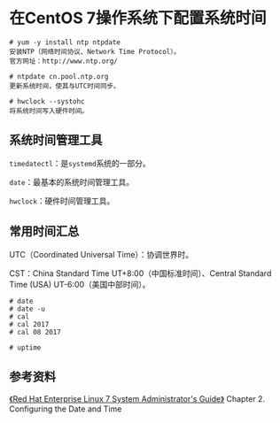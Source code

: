 # 在CentOS 7操作系统下配置系统时间

```
# yum -y install ntp ntpdate
安装NTP（网络时间协议、Network Time Protocol）。
官方网址：http://www.ntp.org/

# ntpdate cn.pool.ntp.org
更新系统时间，使其与UTC时间同步。

# hwclock --systohc
将系统时间写入硬件时间。
```

## 系统时间管理工具

```timedatectl```：是```systemd```系统的一部分。

```date```：最基本的系统时间管理工具。

```hwclock```：硬件时间管理工具。

## 常用时间汇总

UTC（Coordinated Universal Time）：协调世界时。

CST：China Standard Time UT+8:00（中国标准时间）、Central Standard Time (USA) UT-6:00（美国中部时间）。

```
# date
# date -u
# cal
# cal 2017
# cal 08 2017

# uptime
```

## 参考资料

[《Red Hat Enterprise Linux 7 System Administrator's Guide》](https://access.redhat.com/documentation/en-US/Red_Hat_Enterprise_Linux/7/pdf/System_Administrators_Guide/Red_Hat_Enterprise_Linux-7-System_Administrators_Guide-en-US.pdf)
Chapter 2. Configuring the Date and Time
